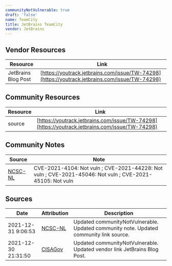 ```yaml
---
communityNotVulnerable: true
draft: 'false'
name: TeamCity
title: JetBrains TeamCity
vendor: JetBrains
---
```


## Vendor Resources
| Resource | Link |
| --- | --- |
| JetBrains Blog Post | [https://youtrack.jetbrains.com/issue/TW-74298](https://youtrack.jetbrains.com/issue/TW-74298) |

## Community Resources
| Resource | Link |
| --- | --- |
| source | [https://youtrack.jetbrains.com/issue/TW-74298](https://youtrack.jetbrains.com/issue/TW-74298) |

## Community Notes
| Source | Note |
| --- | --- |
| [NCSC-NL](https://github.com/NCSC-NL/log4shell/blob/main/software/README.md) | CVE-2021-4104: Not vuln ; CVE-2021-44228: Not vuln ; CVE-2021-45046: Not vuln ; CVE-2021-45105: Not vuln </ul> |

## Sources
| Date | Attribution | Description |
| --- | --- | --- |
| 2021-12-31 9:06:53 | [NCSC-NL](https://github.com/NCSC-NL/log4shell/blob/main/software/README.md) | Updated communityNotVulnerable. Updated community note. Updated community link source.  |
| 2021-12-30 21:31:50 | [CISAGov](https://raw.githubusercontent.com/cisagov/log4j-affected-db/develop/README.md) | Updated communityNotVulnerable. Updated vendor link JetBrains Blog Post.  |
